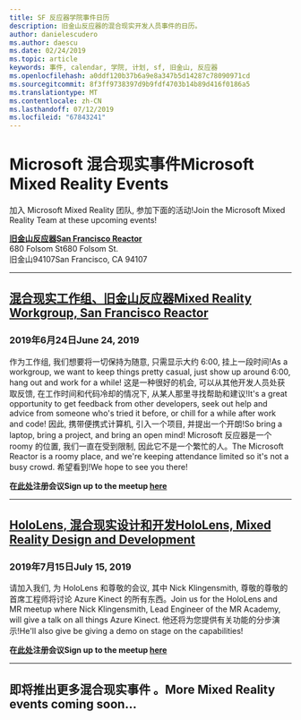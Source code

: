 ```yaml
---
title: SF 反应器学院事件日历
description: 旧金山反应器的混合现实开发人员事件的日历。
author: danielescudero
ms.author: daescu
ms.date: 02/24/2019
ms.topic: article
keywords: 事件, calendar, 学院, 计划, sf, 旧金山, 反应器
ms.openlocfilehash: a0ddf120b37b6a9e8a347b5d14287c78090971cd
ms.sourcegitcommit: 8f3ff9738397d9b9fdf4703b14b89d416f0186a5
ms.translationtype: MT
ms.contentlocale: zh-CN
ms.lasthandoff: 07/12/2019
ms.locfileid: "67843241"
---
```

# <a name="microsoft-mixed-reality-events"></a><span data-ttu-id="bdb1e-104">Microsoft 混合现实事件</span><span class="sxs-lookup"><span data-stu-id="bdb1e-104">Microsoft Mixed Reality Events</span></span>

<span data-ttu-id="bdb1e-105">加入 Microsoft Mixed Reality 团队, 参加下面的活动!</span><span class="sxs-lookup"><span data-stu-id="bdb1e-105">Join the Microsoft Mixed Reality Team at these upcoming events!</span></span>

<span data-ttu-id="bdb1e-106">**[旧金山反应器](https://developer.microsoft.com/reactor/#ReactorSF)**</span><span class="sxs-lookup"><span data-stu-id="bdb1e-106">**[San Francisco Reactor](https://developer.microsoft.com/reactor/#ReactorSF)**</span></span><br>
<span data-ttu-id="bdb1e-107">680 Folsom St</span><span class="sxs-lookup"><span data-stu-id="bdb1e-107">680 Folsom St.</span></span><br>
<span data-ttu-id="bdb1e-108">旧金山94107</span><span class="sxs-lookup"><span data-stu-id="bdb1e-108">San Francisco, CA 94107</span></span>


---
## <a name="mixed-reality-workgroup-san-francisco-reactorhttpsemea01safelinksprotectionoutlookcomurlhttps3a2f2fwwwmeetupcom2fhololens-mr2fdata027c017cdaescu40microsoftcom7ca8ddee063b7949a9992308d6903e62b07c72f988bf86f141af91ab2d7cd011db477c17c07c636854994961124360sdataymnaaiwvxij700mo9gj2boz4w82bgkdjdhijhytfczcfu3dreserved0"></a><span data-ttu-id="bdb1e-109">**[混合现实工作组、旧金山反应器](https://emea01.safelinks.protection.outlook.com/?url=https%3A%2F%2Fwww.meetup.com%2Fhololens-mr%2F&data=02%7C01%7Cdaescu%40microsoft.com%7Ca8ddee063b7949a9992308d6903e62b0%7C72f988bf86f141af91ab2d7cd011db47%7C1%7C0%7C636854994961124360&sdata=YmnAAiWVxIJ700mO9gj%2BOz4W8%2BgKDjDhiJhYtfCzCFU%3D&reserved=0)**</span><span class="sxs-lookup"><span data-stu-id="bdb1e-109">**[Mixed Reality Workgroup, San Francisco Reactor](https://emea01.safelinks.protection.outlook.com/?url=https%3A%2F%2Fwww.meetup.com%2Fhololens-mr%2F&data=02%7C01%7Cdaescu%40microsoft.com%7Ca8ddee063b7949a9992308d6903e62b0%7C72f988bf86f141af91ab2d7cd011db47%7C1%7C0%7C636854994961124360&sdata=YmnAAiWVxIJ700mO9gj%2BOz4W8%2BgKDjDhiJhYtfCzCFU%3D&reserved=0)**</span></span>
### <a name="june-24-2019"></a><span data-ttu-id="bdb1e-110">2019年6月24日</span><span class="sxs-lookup"><span data-stu-id="bdb1e-110">June 24, 2019</span></span>
<span data-ttu-id="bdb1e-111">作为工作组, 我们想要将一切保持为随意, 只需显示大约 6:00, 挂上一段时间!</span><span class="sxs-lookup"><span data-stu-id="bdb1e-111">As a workgroup, we want to keep things pretty casual, just show up around 6:00, hang out and work for a while!</span></span> <span data-ttu-id="bdb1e-112">这是一种很好的机会, 可以从其他开发人员处获取反馈, 在工作时间和代码冷却的情况下, 从某人那里寻找帮助和建议!</span><span class="sxs-lookup"><span data-stu-id="bdb1e-112">It's a great opportunity to get feedback from other developers, seek out help and advice from someone who's tried it before, or chill for a while after work and code!</span></span> <span data-ttu-id="bdb1e-113">因此, 携带便携式计算机, 引入一个项目, 并提出一个开朗!</span><span class="sxs-lookup"><span data-stu-id="bdb1e-113">So bring a laptop, bring a project, and bring an open mind!</span></span> <span data-ttu-id="bdb1e-114">Microsoft 反应器是一个 roomy 的位置, 我们一直在受到限制, 因此它不是一个繁忙的人。</span><span class="sxs-lookup"><span data-stu-id="bdb1e-114">The Microsoft Reactor is a roomy place, and we're keeping attendance limited so it's not a busy crowd.</span></span> <span data-ttu-id="bdb1e-115">希望看到!</span><span class="sxs-lookup"><span data-stu-id="bdb1e-115">We hope to see you there!</span></span>

<span data-ttu-id="bdb1e-116">**在[此处](https://emea01.safelinks.protection.outlook.com/?url=https%3A%2F%2Fwww.meetup.com%2Fhololens-mr%2F&data=02%7C01%7Cdaescu%40microsoft.com%7Ca8ddee063b7949a9992308d6903e62b0%7C72f988bf86f141af91ab2d7cd011db47%7C1%7C0%7C636854994961124360&sdata=YmnAAiWVxIJ700mO9gj%2BOz4W8%2BgKDjDhiJhYtfCzCFU%3D&reserved=0)注册会议**</span><span class="sxs-lookup"><span data-stu-id="bdb1e-116">**Sign up to the meetup [here](https://emea01.safelinks.protection.outlook.com/?url=https%3A%2F%2Fwww.meetup.com%2Fhololens-mr%2F&data=02%7C01%7Cdaescu%40microsoft.com%7Ca8ddee063b7949a9992308d6903e62b0%7C72f988bf86f141af91ab2d7cd011db47%7C1%7C0%7C636854994961124360&sdata=YmnAAiWVxIJ700mO9gj%2BOz4W8%2BgKDjDhiJhYtfCzCFU%3D&reserved=0)**</span></span>

---
## <a name="hololens-mixed-reality-design-and-developmenthttpswwwmeetupcomhololens-mrevents262616626"></a><span data-ttu-id="bdb1e-117">**[HoloLens, 混合现实设计和开发](https://www.meetup.com/hololens-mr/events/262616626/)**</span><span class="sxs-lookup"><span data-stu-id="bdb1e-117">**[HoloLens, Mixed Reality Design and Development](https://www.meetup.com/hololens-mr/events/262616626/)**</span></span>
### <a name="july-15-2019"></a><span data-ttu-id="bdb1e-118">2019年7月15日</span><span class="sxs-lookup"><span data-stu-id="bdb1e-118">July 15, 2019</span></span>
<span data-ttu-id="bdb1e-119">请加入我们, 为 HoloLens 和尊敬的会议, 其中 Nick Klingensmith, 尊敬的尊敬的首席工程师将讨论 Azure Kinect 的所有东西。</span><span class="sxs-lookup"><span data-stu-id="bdb1e-119">Join us for the HoloLens and MR meetup where Nick Klingensmith, Lead Engineer of the MR Academy, will give a talk on all things Azure Kinect.</span></span> <span data-ttu-id="bdb1e-120">他还将为您提供有关功能的分步演示!</span><span class="sxs-lookup"><span data-stu-id="bdb1e-120">He'll also give be giving a demo on stage on the capabilities!</span></span>

<span data-ttu-id="bdb1e-121">**在[此处](https://www.meetup.com/hololens-mr/events/262616626/)注册会议**</span><span class="sxs-lookup"><span data-stu-id="bdb1e-121">**Sign up to the meetup [here](https://www.meetup.com/hololens-mr/events/262616626/)**</span></span>

---
## <a name="more-mixed-reality-events-coming-soon"></a><span data-ttu-id="bdb1e-122">即将推出更多混合现实事件 。</span><span class="sxs-lookup"><span data-stu-id="bdb1e-122">More Mixed Reality events coming soon...</span></span>
